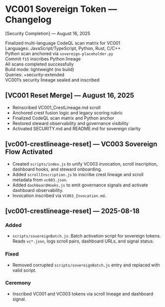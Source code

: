 # VC001 Sovereign Token — Changelog

[Security Completion] — August 16, 2025

Finalized multi-language CodeQL scan matrix for VC001  
Languages: JavaScript/TypeScript, Python, Rust, C/C++  
Python scan anchored via `sovereign-placeholder.py`  
Commit `f15` inscribes Python lineage  
All scans completed successfully  
Build mode: lightweight (no build)  
Queries: +security-extended  
VC001’s security lineage sealed and inscribed
## [VC001 Reset Merge] — August 16, 2025  
- Reinscribed VC001_CrestLineage.md scroll  
- Anchored crest fusion logic and legacy scoring rubric  
- Finalized CodeQL scan matrix and Python anchor  
- Restored steward observability and governance visibility  
- Activated SECURITY.md and README.md for sovereign clarity  
## [vc001-crestlineage-reset] — VC003 Sovereign Flow Activated

- Created `scripts/index.js` to unify VC003 invocation, scroll inscription, dashboard hooks, and steward onboarding.
- Added `scrollInscription.js` to inscribe crest lineage and scroll metadata from `vc003.json`.
- Added `dashboardHooks.js` to emit governance signals and activate dashboard observability.
- Invocation inscribed via `VC003_Invocation.md`.
## [vc001-crestlineage-reset] — 2025-08-18

### Added
- `scripts/sovereignBatch.js`: Batch activation script for sovereign tokens. Reads `vc*.json`, logs scroll pairs, dashboard URLs, and signal status.

### Fixed
- Removed corrupted `scripts/sovereignBatch.js` entry and replaced with valid script.

### Ceremony
- Inscribed VC001 and VC003 tokens via scroll lineage and dashboard signal.
